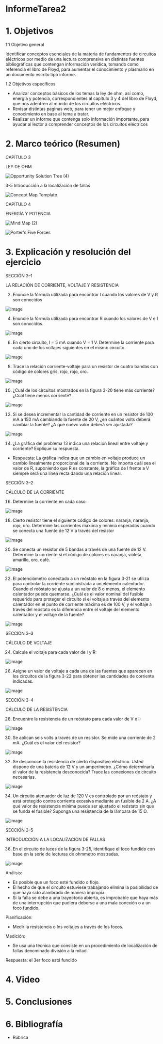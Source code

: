 # InformeTarea2

# 1. Objetivos
1.1 Objetivo general

Identificar conceptos esenciales de la materia de fundamentos de circuitos eléctricos por medio de una lectura comprensiva en distintas fuentes bibliográficas que contengan información verídica, tomando como referencia el libro de Floyd, para aumentar el conocimiento y plasmarlo en un documento escrito tipo informe.

1.2 Objetivos específicos
* Analizar conceptos básicos de los temas la ley de ohm, así como, energía y potencia, correspondientes al capítulo 3 y 4 del libro de Floyd, que nos adentren al mundo de los circuitos eléctricos.
* Revisar distintas paginas web, para tener un mejor enfoque y conocimiento en base al tema a tratar.
* Realizar un informe que contenga solo información importante, para ayudar al lector a comprender conceptos de los circuitos eléctricos 

# 2. Marco teórico (Resumen)

CAPÍTULO 3

LEY DE OHM

![Opportunity Solution Tree (4)](https://user-images.githubusercontent.com/105715717/170058603-0df223dd-51d6-4bf6-909e-ae07a8143cb9.jpg)

3-5 Introducción a la localización de fallas

![Concept Map Template](https://user-images.githubusercontent.com/105715717/170071272-010e944a-91a9-44d7-94c9-589d5393e414.jpg)

CAPÍTULO 4

ENERGÍA Y POTENCIA

![Mind Map (2)](https://user-images.githubusercontent.com/105715717/170083401-029b7c9a-01dd-41ad-9284-7c8f68922ca8.jpg)

![Porter's Five Forces](https://user-images.githubusercontent.com/105715717/170371896-99bb8311-22f7-4ad1-a5ec-a248d4741f79.jpg)

# 3. Explicación y resolución del ejercicio

SECCIÓN 3–1

LA RELACIÓN DE CORRIENTE, VOLTAJE Y RESISTENCIA

2. Enuncie la fórmula utilizada para encontrar I cuando los valores de V y R son conocidos

![image](https://user-images.githubusercontent.com/105715717/170407673-33f6fe8c-8b79-4314-a5d4-cc54ec70828b.png)

4. Enuncie la fórmula utilizada para encontrar R cuando los valores de V e I son conocidos.

![image](https://user-images.githubusercontent.com/105715717/170407689-53278a24-f1e3-4990-b341-477c0a9a401b.png)

6. En cierto circuito, I = 5 mA cuando V = 1 V. Determine la corriente para cada uno de los voltajes siguientes en el mismo circuito.

![image](https://user-images.githubusercontent.com/105715717/170407755-37ac9b63-67d7-45e5-ad1b-94e6cabadfba.png)

8. Trace la relación corriente-voltaje para un resistor de cuatro bandas con código de colores gris, rojo, rojo, oro.

![image](https://user-images.githubusercontent.com/105715717/170407804-e8e47805-3db8-466b-9c17-942dbb188079.png)

10. ¿Cuál de los circuitos mostrados en la figura 3-20 tiene más corriente? ¿Cuál tiene menos corriente?

![image](https://user-images.githubusercontent.com/105715717/170407868-bcd3a653-01e2-4d30-97fc-93393ef04c88.png)

12. Si se desea incrementar la cantidad de corriente en un resistor de 100 mA a 150 mA cambiando la fuente de 20 V, ¿en cuántos volts deberá cambiar la fuente? ¿A qué nuevo valor deberá ser ajustada?

![image](https://user-images.githubusercontent.com/105715717/170407994-703f85b6-394c-4c2c-814a-5812c248b33a.png)

14. ¿La gráfica del problema 13 indica una relación lineal entre voltaje y corriente? Explique su respuesta.

* Respuesta:  La gráfica indica que un cambio en voltaje produce un cambio linealmente proporcional de la corriente. No importa cuál sea el valor de R, suponiendo que R es constante, la gráfica de I frente a V siempre será una línea recta dando una relación lineal.

SECCIÓN 3–2 

CÁLCULO DE LA CORRIENTE

16. Determine la corriente en cada caso:

![image](https://user-images.githubusercontent.com/105715717/170408066-0dedb6ed-640c-40fb-b785-1852185291ba.png)

18. Cierto resistor tiene el siguiente código de colores: naranja, naranja, rojo, oro. Determine las corrientes máxima y mínima esperadas cuando se conecta una fuente de 12 V a través del resistor

![image](https://user-images.githubusercontent.com/105715717/170408239-b124d302-5e84-4b5e-a570-39f3c48b6da9.png)

20. Se conecta un resistor de 5 bandas a través de una fuente de 12 V. Determine la corriente si el código de colores es naranja, violeta, amarillo, oro, café.

![image](https://user-images.githubusercontent.com/105715717/170408253-cca399d5-ccc1-45f7-9793-32164209139c.png)

22. El potenciómetro conectado a un reóstato en la figura 3-21 se utiliza para controlar la corriente suministrada a un elemento calentador. Cuando el reóstato se ajusta a un valor de 8 o menos, el elemento calentador puede quemarse. ¿Cuál es el valor nominal del fusible requerido para proteger el circuito si el voltaje a través del elemento calentador en el punto de corriente máxima es de 100 V, y el voltaje a través del reóstato es la diferencia entre el voltaje del elemento calentador y el voltaje de la fuente? 

![image](https://user-images.githubusercontent.com/105715717/170408289-243f38be-378c-466e-a901-3f6490fd98ff.png)

SECCIÓN 3–3 

CÁLCULO DE VOLTAJE

24. Calcule el voltaje para cada valor de I y R:

![image](https://user-images.githubusercontent.com/105715717/170408340-088a2b45-4940-4a35-887d-6bd08547a12b.png)

26. Asigne un valor de voltaje a cada una de las fuentes que aparecen en los circuitos de la figura 3-22 para obtener las cantidades de corriente indicadas.

![image](https://user-images.githubusercontent.com/105715717/170408427-5e904399-1eb4-4c94-b174-9ae1706c20d8.png)

SECCIÓN 3–4 

CÁLCULO DE LA RESISTENCIA

28. Encuentre la resistencia de un reóstato para cada valor de V e I:

![image](https://user-images.githubusercontent.com/105715717/170408479-786e2f59-f9ce-472c-b844-e5a459f36f32.png)

30. Se aplican seis volts a través de un resistor. Se mide una corriente de 2 mA. ¿Cuál es el valor del resistor?

![image](https://user-images.githubusercontent.com/105715717/170408632-5b70c1fa-f67a-4ec9-af62-b63dd104718f.png)

32. Se desconoce la resistencia de cierto dispositivo eléctrico. Usted dispone de una batería de 12 V y un amperímetro. ¿Cómo determinaría el valor de la resistencia desconocida? Trace las conexiones de circuito necesarias.

![image](https://user-images.githubusercontent.com/105715717/170408807-27142396-de7e-42ec-8ab8-e22ef927dff5.png)

34. Un circuito atenuador de luz de 120 V es controlado por un reóstato y está protegido contra corriente excesiva mediante un fusible de 2 A. ¿A qué valor de resistencia mínima puede ser ajustado el reóstato sin que se funda el fusible? Suponga una resistencia de la lámpara de 15 Ω. 

![image](https://user-images.githubusercontent.com/105715717/170408830-13e03ce3-c202-42a7-90ba-3150607b5140.png)

SECCIÓN 3–5 

INTRODUCCIÓN A LA LOCALIZACIÓN DE FALLAS 

36. En el circuito de luces de la figura 3-25, identifique el foco fundido con base en la serie de lecturas de ohmmetro mostradas.

![image](https://user-images.githubusercontent.com/105715717/170408877-832d09e5-bb62-4dee-bf9d-2144677cbbed.png)

Análisis:  
* Es posible que un foco esté fundido o flojo.
*	El hecho de que el circuito estuviese trabajando elimina la posibilidad de que haya sido alambrado de manera impropia. 
*	Si la falla se debe a una trayectoria abierta, es improbable que haya más de una interrupción que pudiera deberse a una mala conexión o a un foco fundido.

Planificación:
*	Medir la resistencia o los voltajes a través de los focos.

Medición: 
*	Se usa una técnica que consiste en un procedimiento de localización de fallas denominado división a la mitad.

Respuesta: el 3er foco está fundido 

# 4. Video



# 5. Conclusiones



# 6. Bibliografía

* Rúbrica
